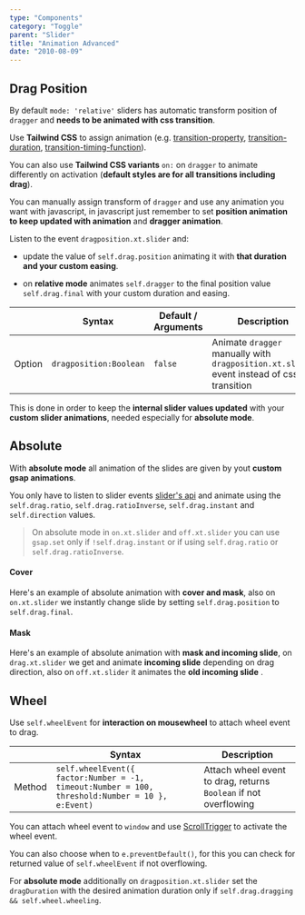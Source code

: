 ```yaml
---
type: "Components"
category: "Toggle"
parent: "Slider"
title: "Animation Advanced"
date: "2010-08-09"
---
```


## Drag Position

By default `mode: 'relative'` sliders has automatic transform position of `dragger` and **needs to be animated with css transition**.

Use **Tailwind CSS** to assign animation (e.g. [transition-property](https://tailwindcss.com/docs/transition-property), [transition-duration](https://tailwindcss.com/docs/transition-duration), [transition-timing-function](https://tailwindcss.com/docs/transition-timing-function)).

You can also use **Tailwind CSS variants** `on:` on `dragger` to animate differently on activation (**default styles are for all transitions including drag**).

<demo>
  <demoinline src="demos/components/slider/dragposition-false">
  </demoinline>
</demo>

You can manually assign transform of `dragger` and use any animation you want with javascript, in javascript just remember to set **position animation to keep updated with animation** and **dragger animation**.

Listen to the event `dragposition.xt.slider` and:

- update the value of `self.drag.position` animating it with **that duration and your custom easing**.

- on **relative mode** animates `self.dragger` to the final position value `self.drag.final` with your custom duration and easing.

<div class="xt-overflow-sub overflow-y-hidden overflow-x-scroll my-5 xt-my-auto w-full">

|                         | Syntax                                    | Default / Arguments                       | Description                   |
| ----------------------- | ----------------------------------------- | ----------------------------- | ----------------------------- |
| Option                  | `dragposition:Boolean`                          | `false`        | Animate `dragger` manually with `dragposition.xt.slider` event instead of css transition             |

</div>

This is done in order to keep the **internal slider values updated** with your **custom slider animations**, needed especially for **absolute mode**.

<demo>
  <demoinline src="demos/components/slider/dragposition">
  </demoinline>
</demo>

## Absolute

With **absolute mode** all animation of the slides are given by yout **custom gsap animations**.

You only have to listen to slider events [slider's api](/components/slider/api) and animate using the `self.drag.ratio`, `self.drag.ratioInverse`, `self.drag.instant` and `self.direction` values.

> On absolute mode in `on.xt.slider` and `off.xt.slider` you can use `gsap.set` only if `!self.drag.instant` or if using `self.drag.ratio` or `self.drag.ratioInverse`.

#### Cover

Here's an example of absolute animation with **cover and mask**, also on `on.xt.slider` we instantly change slide by setting `self.drag.position` to `self.drag.final`.

<demo>
  <demoinline src="demos/components/slider/absolute-cover">
  </demoinline>
</demo>

#### Mask

Here's an example of absolute animation with **mask and incoming slide**, on `drag.xt.slider` we get and animate **incoming slide** depending on drag direction, also on `off.xt.slider` it animates the **old incoming slide** .

<demo>
  <demoinline src="demos/components/slider/absolute-mask">
  </demoinline>
</demo>

## Wheel

Use `self.wheelEvent` for **interaction on mousewheel** to attach wheel event to drag.


<div class="xt-overflow-sub overflow-y-hidden overflow-x-scroll my-5 xt-my-auto w-full">

|                         | Syntax                                    | Description                   |
| ----------------------- | ----------------------------------------- | ----------------------------- |
| Method                  | `self.wheelEvent({ factor:Number = -1, timeout:Number = 100, threshold:Number = 10 }, e:Event)`                          | Attach wheel event to drag, returns `Boolean` if not overflowing             |

</div>

<demo>
  <demoinline src="demos/components/slider/wheel">
  </demoinline>
</demo>

You can attach wheel event to `window` and use [ScrollTrigger](/components/scrolltrigger) to activate the wheel event.

You can also choose when to `e.preventDefault()`, for this you can check for returned value of `self.wheelEvent` if not overflowing.

<demo>
  <demoinline src="demos/components/slider/wheel-free">
  </demoinline>
</demo>

For **absolute mode** additionally on `dragposition.xt.slider` set the `dragDuration` with the desired animation duration only if `self.drag.dragging && self.wheel.wheeling`.

<demo>
  <demoinline src="demos/components/slider/absolute-wheel">
  </demoinline>
</demo>

